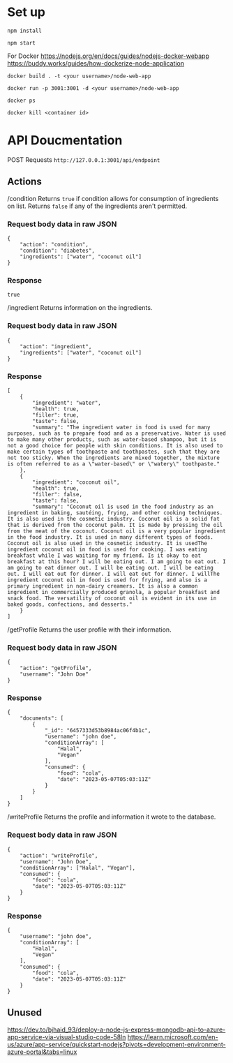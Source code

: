 # Set up
```
npm install

npm start
```

For Docker
https://nodejs.org/en/docs/guides/nodejs-docker-webapp
https://buddy.works/guides/how-dockerize-node-application
```
docker build . -t <your username>/node-web-app

docker run -p 3001:3001 -d <your username>/node-web-app
```

```
docker ps

docker kill <container id>
```

# API Doucmentation
POST Requests
`http://127.0.0.1:3001/api/endpoint`

## Actions
/condition
Returns `true` if condition allows for consumption of ingredients on list.
Returns `false` if any of the ingredients aren't permitted.

### Request body data in raw JSON
```
{
    "action": "condition",
    "condition": "diabetes",
    "ingredients": ["water", "coconut oil"]
}
```

### Response
```
true
```

/ingredient
Returns information on the ingredients.
### Request body data in raw JSON
```
{
    "action": "ingredient",
    "ingredients": ["water", "coconut oil"]
}
```

### Response
```
[
    {
        "ingredient": "water",
        "health": true,
        "filler": true,
        "taste": false,
        "summary": "The ingredient water in food is used for many purposes, such as to prepare food and as a preservative. Water is used to make many other products, such as water-based shampoo, but it is not a good choice for people with skin conditions. It is also used to make certain types of toothpaste and toothpastes, such that they are not too sticky. When the ingredients are mixed together, the mixture is often referred to as a \"water-based\" or \"watery\" toothpaste."
    },
    {
        "ingredient": "coconut oil",
        "health": true,
        "filler": false,
        "taste": false,
        "summary": "Coconut oil is used in the food industry as an ingredient in baking, sautéing, frying, and other cooking techniques. It is also used in the cosmetic industry. Coconut oil is a solid fat that is derived from the coconut palm. It is made by pressing the oil from the meat of the coconut. Coconut oil is a very popular ingredient in the food industry. It is used in many different types of foods. Coconut oil is also used in the cosmetic industry. It is usedThe ingredient coconut oil in food is used for cooking. I was eating breakfast while I was waiting for my friend. Is it okay to eat breakfast at this hour? I will be eating out. I am going to eat out. I am going to eat dinner out. I will be eating out. I will be eating out. I will eat out for dinner. I will eat out for dinner. I willThe ingredient coconut oil in food is used for frying, and also is a primary ingredient in non-dairy creamers. It is also a common ingredient in commercially produced granola, a popular breakfast and snack food. The versatility of coconut oil is evident in its use in baked goods, confections, and desserts."
    }
]
```

/getProfile
Returns the user profile with their information.
### Request body data in raw JSON
```
{
    "action": "getProfile",
    "username": "John Doe"
}
```

### Response
```
{
    "documents": [
        {
            "_id": "6457333d53b8984ac06f4b1c",
            "username": "john doe",
            "conditionArray": [
                "Halal",
                "Vegan"
            ],
            "consumed": {
                "food": "cola",
                "date": "2023-05-07T05:03:11Z"
            }
        }
    ]
}
```

/writeProfile
Returns the profile and information it wrote to the database.
### Request body data in raw JSON
```
{
    "action": "writeProfile",
    "username": "John Doe",
    "conditionArray": ["Halal", "Vegan"],
    "consumed": {
        "food": "cola",
        "date": "2023-05-07T05:03:11Z"
    }
}
```

### Response
```
{
    "username": "john doe",
    "conditionArray": [
        "Halal",
        "Vegan"
    ],
    "consumed": {
        "food": "cola",
        "date": "2023-05-07T05:03:11Z"
    }
}
```


## Unused
https://dev.to/bjhaid_93/deploy-a-node-js-express-mongodb-api-to-azure-app-service-via-visual-studio-code-58ln
https://learn.microsoft.com/en-us/azure/app-service/quickstart-nodejs?pivots=development-environment-azure-portal&tabs=linux
